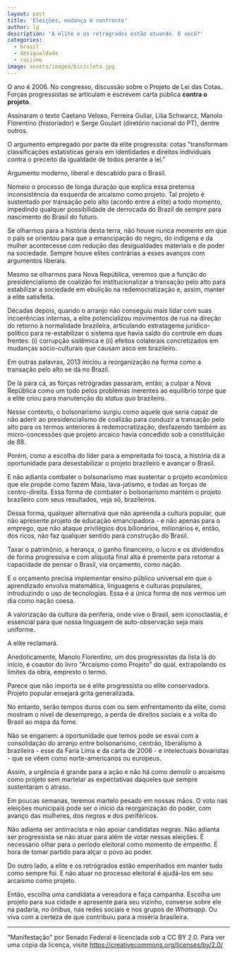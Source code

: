 ```yaml
---
layout: post
title: 'Eleições, mudança e confronto'
author: lg
description: 'A elite e os retrógrados estão atuando. E você?'
categories:
  - brasil
  - desigualdade
  - racismo
image: assets/images/bicicleta.jpg
---
```

O ano é 2006. No congresso, discussão sobre o Projeto de Lei das Cotas. Forças progressistas se articulam e escrevem carta pública **contra o projeto**.

Assinaram o texto Caetano Veloso, Ferreira Gullar, Lilia Schwarcz, Manolo Florentino (historiador) e Serge Goulart (diretório nacional do PT), dentre outros.

O argumento empregado por parte da elite progressita: cotas "transformam classificações estatísticas gerais em identidades e direitos individuais contra o preceito da igualdade de todos perante a lei."

Argumento moderno, liberal e descabido para o Brasil.

Nomeio o processo de longa duração que explica essa pretensa inconsistência da esquerda de arcaísmo como projeto. Tal projeto é sustentado por transação pelo alto (acordo entre a elite) a todo momento, impedindo qualquer possibilidade de derrocada do Brazil de sempre para nascimento do Brasil do futuro.

Se olharmos para a história desta terra, não houve nunca momento em que o país se orientou para que a emancipação do negro, do indígena e da mulher acontecesse com redução das desigualdades materiais e de poder na sociedade. Sempre houve elites contrárias a esses avanços com argumentos liberais.

Mesmo se olharmos para Nova República, veremos que a função do presidencialismo de coalizão foi institucionalizar a transação pelo alto para estabilizar a sociedade em ebulição na redemocratização e, assim, manter a elite satisfeita.

Décadas depois, quando o arranjo não conseguiu mais lidar com suas incoerências internas, a elite potencializou movimentos de rua na direção do retorno à normalidade brazileira, articulando estratagema jurídico-político para re-estabilizar o sistema que havia saído do controle em duas frentes: (i) corrupção sistêmica e (ii) efeitos colaterais concretizados em mudanças sócio-culturais que causam asco em brazileiro.

Em outras palavras, 2013 iniciou a reorganização na forma como a transação pelo alto se dá no Brazil.

De lá para cá, as forças retrógradas passaram, então, a culpar a Nova República como um todo pelos problemas inerentes ao equilíbrio torpe que a elite criou para manutenção do *status quo* brazileiro.

Nesse contexto, o bolsonarismo surgiu como aquele que seria capaz de não aderir ao presidencialismo de coalizão para conduzir a transação pelo alto para os termos anteriores à redemocratização, desfazendo também as micro-concessões que projeto arcaico havia concedido sob a constituição de 88.

Porém, como a escolha do líder para a empreitada foi tosca, a história dá a oportunidade para desestabilizar o projeto brazileiro e avançar o Brasil.

E não adianta combater o bolsonarismo mas sustentar o projeto econômico que ele propõe como fazem Maia, lava-jatismo, e todas as forças de centro-direita. Essa forma de combater o bolsonarismo mantém o projeto brazileiro com seus resultados, veja só, brazileiros.

Dessa forma, qualquer alternativa que não apreenda a cultura popular, que não apresente projeto de educação emancipadora - e não apenas para o emprego, que não ataque privilégios dos bilionários, milionários e, então, dos ricos, não faz qualquer sentido para construção do Brasil.

Taxar o patrimônio, a herança, o ganho financeiro, o lucro e os dividendos de forma progressiva e com alíquota final alta é premente para retomar a capacidade de pensar o Brasil, via orçamento, como nação.

E o orçamento precisa implementar ensino público universal em que o aprendizado envolva matemática, linguagens e culturas populares, introduzindo o uso de tecnologias. Essa é a única forma de nos vermos um dia como nação coesa.

A valorização da cultura da periferia, onde vive o Brasil, sem iconoclastia, é essencial para que nossa linguagem de auto-observação seja mais uniforme.

A elite reclamará.

Anedoticamente, Manolo Florentino, um dos progressistas da lista lá do início, é coautor do livro "Arcaísmo como Projeto" do qual, extrapolando os limites da obra, empresto o termo.

Parece que não importa se é elite progressista ou elite conservadora. Projeto popular ensejará grita generalizada.

No entanto, serão tempos duros com ou sem enfrentamento da elite, como mostram o nível de desemprego, a perda de direitos sociais e a volta do Brasil ao mapa da fome.

Não se enganem: a oportunidade que temos pode se esvai com a consolidação do arranjo entre bolsonarismo, centrão, liberalismo à brazileira - esse da Faria Lima e da carta de 2006 - e intelectuais bovaristas - que se vêem como norte-americanos ou europeus.

Assim, a urgência é grande para a ação e não há como demolir o arcaísmo como projeto sem martelar as expectativas daqueles que sempre sustentaram o atraso.

Em poucas semanas, teremos martelo pesado em nossas mãos. O voto nas eleições municipais pode ser o início da reorganização do poder, com avanço das mulheres, dos negros e dos periféricos.

Não adianta ser antirracista e não apoiar candidatas negras. Não adianta ser progressista se não atuar para além de votar nessas eleições. É necessário olhar para o período eleitoral como momento de empenho. É hora de tomar partido para alçar o povo ao poder.

Do outro lado, a elite e os retrógrados estão empenhados em manter tudo como sempre foi. E não atuar no processo eleitoral é ajudá-los em seu arcaísmo como projeto.

Então, escolha uma candidata a vereadora e faça campanha. Escolha um projeto para sua cidade e apresente para seu vizinho, converse sobre ele na padaria, no ônibus, nas redes sociais e nos grupos de *Whatsapp*. Ou viva com a certeza de que contribuiu para a miséria brasileira.

---
 "Manifestação" por Senado Federal é licenciada sob a CC BY 2.0. Para ver uma cópia da licença, visite https://creativecommons.org/licenses/by/2.0/
